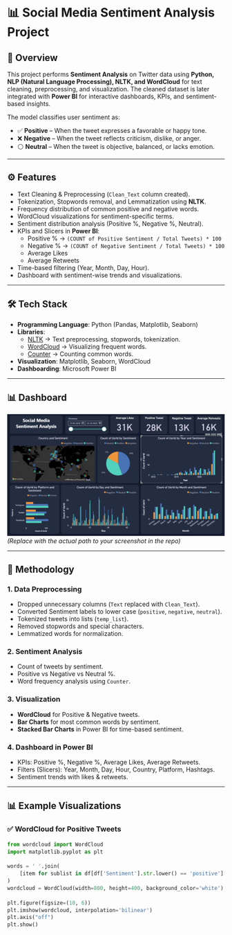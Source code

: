 # 📊 Social Media Sentiment Analysis Project

## 📌 Overview
This project performs **Sentiment Analysis** on Twitter data using **Python, NLP (Natural Language Processing), NLTK, and WordCloud** for text cleaning, preprocessing, and visualization. The cleaned dataset is later integrated with **Power BI** for interactive dashboards, KPIs, and sentiment-based insights.  

The model classifies user sentiment as:  
- ✅ **Positive** – When the tweet expresses a favorable or happy tone.  
- ❌ **Negative** – When the tweet reflects criticism, dislike, or anger.  
- ⚪ **Neutral** – When the tweet is objective, balanced, or lacks emotion.  

---

## ⚙️ Features
- Text Cleaning & Preprocessing (`Clean_Text` column created).  
- Tokenization, Stopwords removal, and Lemmatization using **NLTK**.  
- Frequency distribution of common positive and negative words.  
- WordCloud visualizations for sentiment-specific terms.  
- Sentiment distribution analysis (Positive %, Negative %, Neutral).  
- KPIs and Slicers in **Power BI**:  
  -  Positive % → `(COUNT of Positive Sentiment / Total Tweets) * 100`  
  -  Negative % → `(COUNT of Negative Sentiment / Total Tweets) * 100`  
  -  Average Likes  
  -  Average Retweets  
- Time-based filtering (Year, Month, Day, Hour).  
- Dashboard with sentiment-wise trends and visualizations.  

---

## 🛠️ Tech Stack
- **Programming Language**: Python (Pandas, Matplotlib, Seaborn)  
- **Libraries**:  
  - [NLTK](https://www.nltk.org/) → Text preprocessing, stopwords, tokenization.  
  - [WordCloud](https://pypi.org/project/wordcloud/) → Visualizing frequent words.  
  - [Counter](https://docs.python.org/3/library/collections.html#collections.Counter) → Counting common words.  
- **Visualization**: Matplotlib, Seaborn, WordCloud  
- **Dashboarding**: Microsoft Power BI  

---

## 📊 Dashboard 
![Dashboard Screenshot](Image/Dashboard.png)  
*(Replace with the actual path to your screenshot in the repo)*  

---

## 🔎 Methodology  

### 1. Data Preprocessing
- Dropped unnecessary columns (`Text` replaced with `Clean_Text`).  
- Converted Sentiment labels to lower case (`positive`, `negative`, `neutral`).  
- Tokenized tweets into lists (`temp_list`).  
- Removed stopwords and special characters.  
- Lemmatized words for normalization.  

### 2. Sentiment Analysis
- Count of tweets by sentiment.  
- Positive vs Negative vs Neutral %.  
- Word frequency analysis using `Counter`.  

### 3. Visualization
- **WordCloud** for Positive & Negative tweets.  
- **Bar Charts** for most common words by sentiment.  
- **Stacked Bar Charts** in Power BI for time-based sentiment.  

### 4. Dashboard in Power BI
- KPIs: Positive %, Negative %, Average Likes, Average Retweets.  
- Filters (Slicers): Year, Month, Day, Hour, Country, Platform, Hashtags.  
- Sentiment trends with likes & retweets.  

---

## 📊 Example Visualizations  

### ✅ WordCloud for Positive Tweets
```python
from wordcloud import WordCloud
import matplotlib.pyplot as plt

words = ' '.join(
    [item for sublist in df[df['Sentiment'].str.lower() == 'positive']['temp_list'] for item in sublist]
)
wordcloud = WordCloud(width=800, height=400, background_color='white').generate(words)

plt.figure(figsize=(10, 6))
plt.imshow(wordcloud, interpolation='bilinear')
plt.axis("off")
plt.show()
